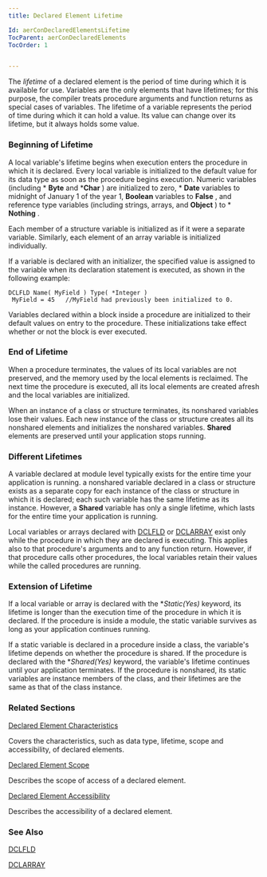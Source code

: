 ```yaml
---
title: Declared Element Lifetime

Id: aerConDeclaredElementsLifetime
TocParent: aerConDeclaredElements
TocOrder: 1


---
```


The *lifetime* of a declared element is the period of time during which it is available for use. Variables are the only elements that have lifetimes; for this purpose, the compiler treats procedure arguments and function returns as special cases of variables. The lifetime of a variable represents the period of time during which it can hold a value. Its value can change over its lifetime, but it always holds some value. 

### Beginning of Lifetime
A local variable's lifetime begins when execution enters the procedure in which it is declared. Every local variable is initialized to the default value for its data type as soon as the procedure begins execution. Numeric variables (including * **Byte** and ***Char** ) are initialized to zero, * **Date** variables to midnight of January 1 of the year 1, **Boolean** variables to **False** , and reference type variables (including strings, arrays, and **Object** ) to * **Nothing** . 

Each member of a structure variable is initialized as if it were a separate variable. Similarly, each element of an array variable is initialized individually. 

If a variable is declared with an initializer, the specified value is assigned to the variable when its declaration statement is executed, as shown in the following example: 

```
DCLFLD Name( MyField ) Type( *Integer )
 MyField = 45   //MyField had previously been initialized to 0.
```

Variables declared within a block inside a procedure are initialized to their default values on entry to the procedure. These initializations take effect whether or not the block is ever executed. 

### End of Lifetime
When a procedure terminates, the values of its local variables are not preserved, and the memory used by the local elements is reclaimed. The next time the procedure is executed, all its local elements are created afresh and the local variables are initialized. 

When an instance of a class or structure terminates, its nonshared variables lose their values. Each new instance of the class or structure creates all its nonshared elements and initializes the nonshared variables. **Shared** elements are preserved until your application stops running. 

### Different Lifetimes
A variable declared at module level typically exists for the entire time your application is running. a nonshared variable declared in a class or structure exists as a separate copy for each instance of the class or structure in which it is declared; each such variable has the same lifetime as its instance. However, a **Shared** variable has only a single lifetime, which lasts for the entire time your application is running. 

Local variables or arrays declared with [DCLFLD](DCLFLD.html) or [DCLARRAY](DCLARRAY.html) exist only while the procedure in which they are declared is executing. This applies also to that procedure's arguments and to any function return. However, if that procedure calls other procedures, the local variables retain their values while the called procedures are running. 

### Extension of Lifetime
If a local variable or array is declared with the **Static(*Yes)** keyword, its lifetime is longer than the execution time of the procedure in which it is declared. If the procedure is inside a module, the static variable survives as long as your application continues running. 

If a static variable is declared in a procedure inside a class, the variable's lifetime depends on whether the procedure is shared. If the procedure is declared with the **Shared(*Yes)** keyword, the variable's lifetime continues until your application terminates. If the procedure is nonshared, its static variables are instance members of the class, and their lifetimes are the same as that of the class instance. 

### Related Sections

[Declared Element Characteristics](ecrConDeclaredElementCharacteristics.html)

Covers the characteristics, such as data type, lifetime, scope and
                accessibility, of declared elements.


[Declared 	Element Scope](ecrConDeclaredElementsScope.html)

Describes the scope of access of a declared element.


[Declared Element Accessibility](ecrConAccessibility.html)

Describes the accessibility of a declared element.


### See Also
[DCLFLD](DCLFLD.html)

[DCLARRAY](DCLARRAY.html) 
